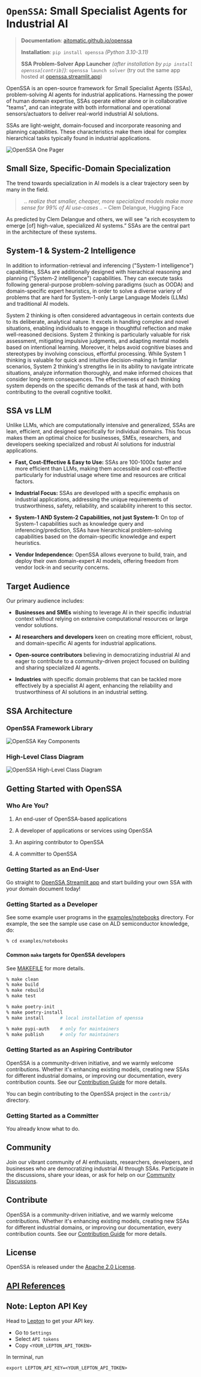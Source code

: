 # `OpenSSA`: Small Specialist Agents for Industrial AI

> __Documentation__: [aitomatic.github.io/openssa](https://aitomatic.github.io/openssa)
>
> __Installation__: `pip install openssa` _(Python 3.10-3.11)_
>
> __SSA Problem-Solver App Launcher__ _(after installation by `pip install openssa[contrib]`)_: `openssa launch solver`
> (try out the same app hosted at [openssa.streamlit.app](https://openssa.streamlit.app))

OpenSSA is an open-source framework for Small Specialist Agents (SSAs), problem-solving AI agents for industrial applications. Harnessing the power of human domain expertise, SSAs operate either alone or in collaborative "teams", and can integrate with both informational and operational sensors/actuators to deliver real-world industrial AI solutions.

SSAs are light-weight, domain-focused and incorporate reasoning and planning capabilities. These characteristics make them ideal for complex hierarchical tasks typically found in industrial applications.

![OpenSSA One Pager](/docs/diagrams/openssa-onepager.png)

## Small Size, Specific-Domain Specialization

The trend towards specialization in AI models is a clear trajectory seen by many in the field.

> &nbsp;
> _.. realize that smaller, cheaper, more specialized models make more sense for 99% of AI use-cases .._ – Clem Delangue, Hugging Face
> &nbsp;


As predicted by Clem Delangue and others, we will see “a rich ecosystem to emerge [of] high-value, specialized AI systems.” SSAs are the central part in the architecture of these systems.


## System-1 & System-2 Intelligence

In addition to information-retrieval and inferencing ("System-1 intelligence") capabilities, SSAs are additionally designed with hierachical reasoning and planning ("System-2 intelligence") capabilities. They can execute tasks following general-purpose problem-solving paradigms (such as OODA) and domain-specific expert heuristics, in order to solve a diverse variery of problems that are hard for System-1-only Large Language Models (LLMs) and traditional AI models.


System 2 thinking is often considered advantageous in certain contexts due to its deliberate, analytical nature. It excels in handling complex and novel situations, enabling individuals to engage in thoughtful reflection and make well-reasoned decisions. System 2 thinking is particularly valuable for risk assessment, mitigating impulsive judgments, and adapting mental models based on intentional learning. Moreover, it helps avoid cognitive biases and stereotypes by involving conscious, effortful processing. While System 1 thinking is valuable for quick and intuitive decision-making in familiar scenarios, System 2 thinking's strengths lie in its ability to navigate intricate situations, analyze information thoroughly, and make informed choices that consider long-term consequences. The effectiveness of each thinking system depends on the specific demands of the task at hand, with both contributing to the overall cognitive toolkit.


## SSA vs LLM

Unlike LLMs, which are computationally intensive and generalized, SSAs are lean, efficient, and designed specifically for individual domains. This focus makes them an optimal choice for businesses, SMEs, researchers, and developers seeking specialized and robust AI solutions for industrial applications.

- **Fast, Cost-Effective & Easy to Use:** SSAs are 100-1000x faster and more efficient than LLMs, making them accessible and cost-effective particularly for industrial usage where time and resources are critical factors.

- **Industrial Focus:** SSAs are developed with a specific emphasis on industrial applications, addressing the unique requirements of trustworthiness, safety, reliability, and scalability inherent to this sector.

- **System-1 AND System-2 Capabilities, not just System-1:** On top of System-1 capabilities such as knowledge query and inferencing/prediction, SSAs have hierarchical problem-solving capabilities based on the domain-specific knowledge and expert heuristics.

- **Vendor Independence:** OpenSSA allows everyone to build, train, and deploy their own domain-expert AI models, offering freedom from vendor lock-in and security concerns.


## Target Audience

Our primary audience includes:

- **Businesses and SMEs** wishing to leverage AI in their specific industrial context without relying on extensive computational resources or large vendor solutions.

- **AI researchers and developers** keen on creating more efficient, robust, and domain-specific AI agents for industrial applications.

- **Open-source contributors** believing in democratizing industrial AI and eager to contribute to a community-driven project focused on building and sharing specialized AI agents.

- **Industries** with specific domain problems that can be tackled more effectively by a specialist AI agent, enhancing the reliability and trustworthiness of AI solutions in an industrial setting.


## SSA Architecture
### OpenSSA Framework Library

![OpenSSA Key Components](/docs/diagrams/ssm-key-components.drawio.png)

### High-Level Class Diagram

![OpenSSA High-Level Class Diagram](/docs/diagrams/ssm-class-diagram.drawio.png)


## Getting Started with OpenSSA

### Who Are You?

1. An end-user of OpenSSA-based applications

2. A developer of applications or services using OpenSSA

3. An aspiring contributor to OpenSSA

4. A committer to OpenSSA

### Getting Started as an End-User
Go straight to [OpenSSA Streamlit app](https://openssa.streamlit.app/) and start building your own SSA with your domain document today!


### Getting Started as a Developer

See some example user programs in the [examples/notebooks](./examples/notebooks) directory. For example, the see the sample use case on ALD semiconductor knowledge, do:

```bash
% cd examples/notebooks
```

#### Common `make` targets for OpenSSA developers

See [MAKEFILE](dev/makefile_info.md) for more details.

```bash
% make clean
% make build
% make rebuild
% make test

% make poetry-init
% make poetry-install
% make install      # local installation of openssa

% make pypi-auth    # only for maintainers
% make publish      # only for maintainers
```

### Getting Started as an Aspiring Contributor

OpenSSA is a community-driven initiative, and we warmly welcome contributions. Whether it's enhancing existing models, creating new SSAs for different industrial domains, or improving our documentation, every contribution counts. See our [Contribution Guide](../CONTRIBUTING.md) for more details.

You can begin contributing to the OpenSSA project in the `contrib/` directory.

### Getting Started as a Committer

You already know what to do.


## Community

Join our vibrant community of AI enthusiasts, researchers, developers, and businesses who are democratizing industrial AI through SSAs.  Participate in the discussions, share your ideas, or ask for help on our [Community Discussions](https://github.com/aitomatic/openssa/discussions).


## Contribute

OpenSSA is a community-driven initiative, and we warmly welcome contributions. Whether it's enhancing existing models, creating new SSAs for different industrial domains, or improving our documentation, every contribution counts. See our [Contribution Guide](docs/community/CONTRIBUTING.md) for more details.


## License

OpenSSA is released under the [Apache 2.0 License](LICENSE.md).


## [API References](modules)


## Note: Lepton API Key
Head to [Lepton](https://dashboard.lepton.ai/) to get your API key.
* Go to `Settings`
* Select `API tokens`
* Copy `<YOUR_LEPTON_API_TOKEN>`

In terminal, run 
```bash=
export LEPTON_API_KEY=<YOUR_LEPTON_API_TOKEN>
```
